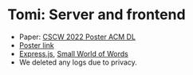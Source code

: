 # Tomi: Server and frontend

- Paper: [CSCW 2022 Poster ACM DL](https://dl.acm.org/doi/10.1145/3500868.3559441)
- [Poster link](https://taewookkim.com/assets/CSCW_Tomi_poster.pdf)
- [Express.js](https://expressjs.com/), [Small World of Words](https://smallworldofwords.org/en/project/home)
- We deleted any logs due to privacy.
